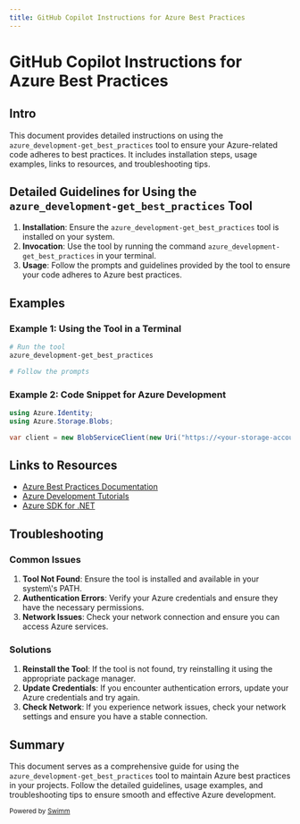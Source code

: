 ```yaml
---
title: GitHub Copilot Instructions for Azure Best Practices
---
```

# GitHub Copilot Instructions for Azure Best Practices

## Intro

This document provides detailed instructions on using the `azure_development-get_best_practices` tool to ensure your Azure-related code adheres to best practices. It includes installation steps, usage examples, links to resources, and troubleshooting tips.

## Detailed Guidelines for Using the `azure_development-get_best_practices` Tool

1. **Installation**: Ensure the `azure_development-get_best_practices` tool is installed on your system.
2. **Invocation**: Use the tool by running the command `azure_development-get_best_practices` in your terminal.
3. **Usage**: Follow the prompts and guidelines provided by the tool to ensure your code adheres to Azure best practices.

## Examples

### Example 1: Using the Tool in a Terminal

```sh
# Run the tool
azure_development-get_best_practices

# Follow the prompts
```

### Example 2: Code Snippet for Azure Development

```csharp
using Azure.Identity;
using Azure.Storage.Blobs;

var client = new BlobServiceClient(new Uri("https://<your-storage-account>.blob.core.windows.net"), new DefaultAzureCredential());
```

## Links to Resources

- [Azure Best Practices Documentation](https://docs.microsoft.com/en-us/azure/architecture/best-practices/)
- [Azure Development Tutorials](https://docs.microsoft.com/en-us/learn/azure/)
- [Azure SDK for .NET](https://github.com/Azure/azure-sdk-for-net)

## Troubleshooting

### Common Issues

1. **Tool Not Found**: Ensure the tool is installed and available in your system\\'s PATH.
2. **Authentication Errors**: Verify your Azure credentials and ensure they have the necessary permissions.
3. **Network Issues**: Check your network connection and ensure you can access Azure services.

### Solutions

1. **Reinstall the Tool**: If the tool is not found, try reinstalling it using the appropriate package manager.
2. **Update Credentials**: If you encounter authentication errors, update your Azure credentials and try again.
3. **Check Network**: If you experience network issues, check your network settings and ensure you have a stable connection.

## Summary

This document serves as a comprehensive guide for using the `azure_development-get_best_practices` tool to maintain Azure best practices in your projects. Follow the detailed guidelines, usage examples, and troubleshooting tips to ensure smooth and effective Azure development.

<SwmMeta version="3.0.0"><sup>Powered by [Swimm](https://app.swimm.io/)</sup></SwmMeta>
